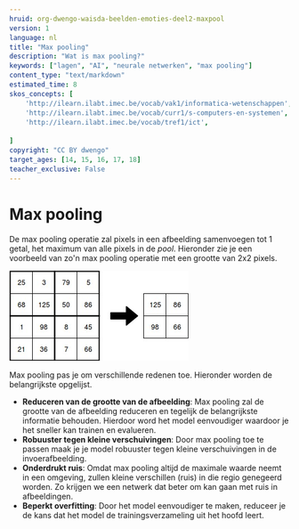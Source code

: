 ```yaml
---
hruid: org-dwengo-waisda-beelden-emoties-deel2-maxpool
version: 1
language: nl
title: "Max pooling"
description: "Wat is max pooling?"
keywords: ["lagen", "AI", "neurale netwerken", "max pooling"]
content_type: "text/markdown"
estimated_time: 8
skos_concepts: [
    'http://ilearn.ilabt.imec.be/vocab/vak1/informatica-wetenschappen', 
    'http://ilearn.ilabt.imec.be/vocab/curr1/s-computers-en-systemen',
    'http://ilearn.ilabt.imec.be/vocab/tref1/ict',

]
copyright: "CC BY dwengo"
target_ages: [14, 15, 16, 17, 18]
teacher_exclusive: False
---
```


# Max pooling

De max pooling operatie zal pixels in een afbeelding samenvoegen tot 1 getal, het maximum van alle pixels in de *pool*. Hieronder zie je een voorbeeld van zo'n max pooling operatie met een grootte van 2x2 pixels.

!["Voorbeeld van max pooling"](img/maxpooling.jpg)

Max pooling pas je om verschillende redenen toe. Hieronder worden de belangrijkste opgelijst.

- **Reduceren van de grootte van de afbeelding**: Max pooling zal de grootte van de afbeelding reduceren en tegelijk de belangrijkste informatie behouden. Hierdoor word het model eenvoudiger waardoor je het sneller kan trainen en evalueren.
- **Robuuster tegen kleine verschuivingen**: Door max pooling toe te passen maak je je model robuuster tegen kleine verschuivingen in de invoerafbeelding. 
- **Onderdrukt ruis**: Omdat max pooling altijd de maximale waarde neemt in een omgeving, zullen kleine verschillen (ruis) in die regio genegeerd worden. Zo krijgen we een netwerk dat beter om kan gaan met ruis in afbeeldingen.
- **Beperkt overfitting**: Door het model eenvoudiger te maken, reduceer je de kans dat het model de trainingsverzameling uit het hoofd leert. 



